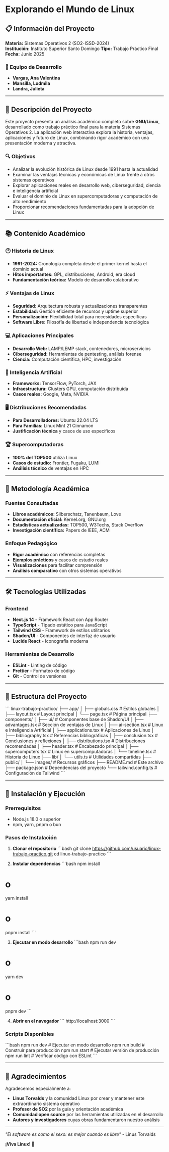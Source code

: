 # Explorando el Mundo de Linux

## 📋 Información del Proyecto

**Materia:** Sistemas Operativos 2 (SO2-ISSD-2024)  
**Institución:** Instituto Superior Santo Domingo
**Tipo:** Trabajo Práctico Final  
**Fecha:** Junio 2025

### 👥 Equipo de Desarrollo

- **Vargas, Ana Valentina**
- **Mansilla, Ludmila** 
- **Landra, Julieta**

---

## 🎯 Descripción del Proyecto

Este proyecto presenta un análisis académico completo sobre **GNU/Linux**, desarrollado como trabajo práctico final para la materia Sistemas Operativos 2. La aplicación web interactiva explora la historia, ventajas, aplicaciones y futuro de Linux, combinando rigor académico con una presentación moderna y atractiva.

### 🔍 Objetivos

- Analizar la evolución histórica de Linux desde 1991 hasta la actualidad
- Examinar las ventajas técnicas y económicas de Linux frente a otros sistemas operativos
- Explorar aplicaciones reales en desarrollo web, ciberseguridad, ciencia e inteligencia artificial
- Evaluar el dominio de Linux en supercomputadoras y computación de alto rendimiento
- Proporcionar recomendaciones fundamentadas para la adopción de Linux

---

## 📚 Contenido Académico

### 🕐 Historia de Linux
- **1991-2024:** Cronología completa desde el primer kernel hasta el dominio actual
- **Hitos importantes:** GPL, distribuciones, Android, era cloud
- **Fundamentación teórica:** Modelo de desarrollo colaborativo

### ⚡ Ventajas de Linux
- **Seguridad:** Arquitectura robusta y actualizaciones transparentes
- **Estabilidad:** Gestión eficiente de recursos y uptime superior
- **Personalización:** Flexibilidad total para necesidades específicas
- **Software Libre:** Filosofía de libertad e independencia tecnológica

### 💻 Aplicaciones Principales
- **Desarrollo Web:** LAMP/LEMP stack, contenedores, microservicios
- **Ciberseguridad:** Herramientas de pentesting, análisis forense
- **Ciencia:** Computación científica, HPC, investigación

### 🤖 Inteligencia Artificial
- **Frameworks:** TensorFlow, PyTorch, JAX
- **Infraestructura:** Clusters GPU, computación distribuida
- **Casos reales:** Google, Meta, NVIDIA

### 🖥️ Distribuciones Recomendadas
- **Para Desarrolladores:** Ubuntu 22.04 LTS
- **Para Familias:** Linux Mint 21 Cinnamon
- **Justificación técnica** y casos de uso específicos

### 🏆 Supercomputadoras
- **100% del TOP500** utiliza Linux
- **Casos de estudio:** Frontier, Fugaku, LUMI
- **Análisis técnico** de ventajas en HPC

---

## 📖 Metodología Académica

### Fuentes Consultadas
- **Libros académicos:** Silberschatz, Tanenbaum, Love
- **Documentación oficial:** Kernel.org, GNU.org
- **Estadísticas actualizadas:** TOP500, W3Techs, Stack Overflow
- **Investigación científica:** Papers de IEEE, ACM

### Enfoque Pedagógico
- **Rigor académico** con referencias completas
- **Ejemplos prácticos** y casos de estudio reales
- **Visualizaciones** para facilitar comprensión
- **Análisis comparativo** con otros sistemas operativos

---

## 🛠️ Tecnologías Utilizadas

### Frontend
- **Next.js 14** - Framework React con App Router
- **TypeScript** - Tipado estático para JavaScript
- **Tailwind CSS** - Framework de estilos utilitarios
- **Shadcn/UI** - Componentes de interfaz de usuario
- **Lucide React** - Iconografía moderna

### Herramientas de Desarrollo
- **ESLint** - Linting de código
- **Prettier** - Formateo de código
- **Git** - Control de versiones

---

## 📁 Estructura del Proyecto

\`\`\`
linux-trabajo-practico/
├── app/
│   ├── globals.css          # Estilos globales
│   ├── layout.tsx           # Layout principal
│   └── page.tsx             # Página principal
├── components/
│   ├── ui/                  # Componentes base de Shadcn/UI
│   ├── advantages.tsx       # Sección de ventajas de Linux
│   ├── ai-section.tsx       # Linux e Inteligencia Artificial
│   ├── applications.tsx     # Aplicaciones de Linux
│   ├── bibliography.tsx     # Referencias bibliográficas
│   ├── conclusion.tsx       # Conclusiones y reflexiones
│   ├── distributions.tsx    # Distribuciones recomendadas
│   ├── header.tsx           # Encabezado principal
│   ├── supercomputers.tsx   # Linux en supercomputadoras
│   └── timeline.tsx         # Historia de Linux
├── lib/
│   └── utils.ts             # Utilidades compartidas
├── public/
│   └── images/              # Recursos gráficos
├── README.md                # Este archivo
├── package.json             # Dependencias del proyecto
└── tailwind.config.ts       # Configuración de Tailwind
\`\`\`

---

## 🚀 Instalación y Ejecución

### Prerrequisitos
- Node.js 18.0 o superior
- npm, yarn, pnpm o bun

### Pasos de Instalación

1. **Clonar el repositorio**
\`\`\`bash
git clone https://github.com/usuario/linux-trabajo-practico.git
cd linux-trabajo-practico
\`\`\`

2. **Instalar dependencias**
\`\`\`bash
npm install
# o
yarn install
# o
pnpm install
\`\`\`

3. **Ejecutar en modo desarrollo**
\`\`\`bash
npm run dev
# o
yarn dev
# o
pnpm dev
\`\`\`

4. **Abrir en el navegador**
\`\`\`
http://localhost:3000
\`\`\`

### Scripts Disponibles

\`\`\`bash
npm run dev      # Ejecutar en modo desarrollo
npm run build    # Construir para producción
npm run start    # Ejecutar versión de producción
npm run lint     # Verificar código con ESLint
\`\`\`

---

## 🙏 Agradecimientos

Agradecemos especialmente a:

- **Linus Torvalds** y la comunidad Linux por crear y mantener este extraordinario sistema operativo
- **Profesor de SO2** por la guía y orientación académica
- **Comunidad open source** por las herramientas utilizadas en el desarrollo
- **Autores y investigadores** cuyas obras fundamentaron nuestro análisis

---

*"El software es como el sexo: es mejor cuando es libre"* - Linus Torvalds

**¡Viva Linux! 🐧**
